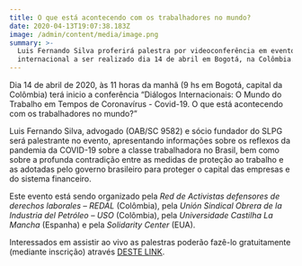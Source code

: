 ```yaml
---
title: O que está acontecendo com os trabalhadores no mundo?
date: 2020-04-13T19:07:38.183Z
image: /admin/content/media/image.png
summary: >-
  Luis Fernando Silva proferirá palestra por videoconferência em evento
  internacional a ser realizado dia 14 de abril em Bogotá, na Colômbia.
---
```

Dia 14 de abril de 2020, às 11 horas da manhã (9 hs em Bogotá, capital da Colômbia) terá inicio a conferência “Diálogos Internacionais: O Mundo do Trabalho em Tempos de Coronavírus - Covid-19. O que está acontecendo com os trabalhadores no mundo?”

Luis Fernando Silva, advogado (OAB/SC 9582) e sócio fundador do SLPG será palestrante no evento, apresentando informações sobre os reflexos da pandemia da COVID-19 sobre a classe trabalhadora no Brasil, bem como sobre a profunda contradição entre as medidas de proteção ao trabalho e as adotadas pelo governo brasileiro para proteger o capital das empresas e do sistema financeiro.

Este evento está sendo organizado pela _Red de Activistas defensores de derechos laborales – REDAL_ (Colômbia), pela _Unión Sindical Obrera de la Industria del Petróleo – USO_ (Colômbia), pela _Universidade Castilha La Mancha_ (Espanha) e pela _Solidarity Center_ (EUA). 

Interessados em assistir ao vivo as palestras poderão fazê-lo gratuitamente (mediante inscrição) através [DESTE LINK](https://zoom.us/meeting/register/uJctdeGvpz8isnOXT7wSfBfVqnU-k9RDIg?fbclid=IwAR1qua2OUyckwbZGFbtnK0ZRXM82NHEhXqQ7zVcoM05UD7mKFyCrRgonjNA).

